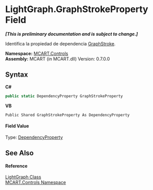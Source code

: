# LightGraph.GraphStrokeProperty Field
 _**\[This is preliminary documentation and is subject to change.\]**_

Identifica la propiedad de dependencia <a href="788ff069-459e-8faf-d72d-38a5af8b76c7">GraphStroke</a>.

**Namespace:**&nbsp;<a href="1c9d7a8e-81d4-838a-f87d-7379b253b6ce">MCART.Controls</a><br />**Assembly:**&nbsp;MCART (in MCART.dll) Version: 0.7.0.0

## Syntax

**C#**<br />
``` C#
public static DependencyProperty GraphStrokeProperty
```

**VB**<br />
``` VB
Public Shared GraphStrokeProperty As DependencyProperty
```


#### Field Value
Type: <a href="http://msdn2.microsoft.com/es-es/library/ms589318" target="_blank">DependencyProperty</a>

## See Also


#### Reference
<a href="f400f8f7-1065-2800-6141-c19ec74de27c">LightGraph Class</a><br /><a href="1c9d7a8e-81d4-838a-f87d-7379b253b6ce">MCART.Controls Namespace</a><br />